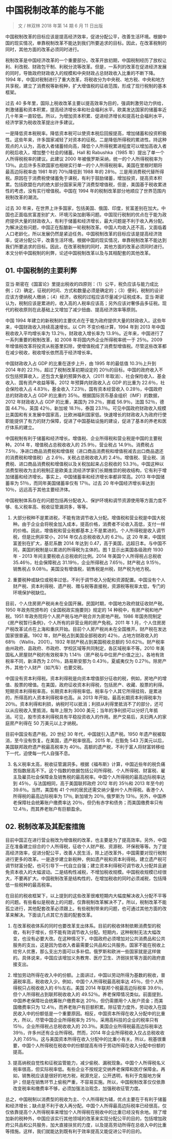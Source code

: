 # 中国税制改革的能与不能
> 文 / 林双林 2018 年第 14 期 6 月 11 日出版

中国税制改革的目标应该是提高经济效率，促进分配公平，改善生活环境。根据中国的现实情况，单靠税制改革不能达到我们所要追求的目标。因此，在改革税制的同时，其他方面的改革必须同时进行。






税制改革是中国经济改革的一个重要部分。改革开放初期，中国税制经历了放权让利、利改税、财政包干制、利税分流等改革。但是，一系列的改革在促进经济发展的同时，导致政府财政收入的规模和中央财政占总财政收入比重的不断下降。1994 年，中国对税制进行了重大改革，将税收分为中央税、地方税、中央和地方共享税，建立了消费税等新税种，扩大增值税的征收范围，形成了现行税制的基本框架。

过去 40 多年里，国际上税收改革主要以提高效率为目的，强调刺激劳动力供给，刺激储蓄和资本积累，提高经济增长率和社会福利水平。欧美发达国家的储蓄率近几十年来一直较低。所以，为增加资本积累、促进经济增长和提高社会福利水平，经济学家为税收改革提出许多建议。

一是降低资本税税率。降低资本税可以使资本税后回报提高，增加储蓄和投资积极性。这些年来，许多国家减轻了对资本的征税。二是降低所得税的累进性。持这种观点的人认为，高收入者储蓄倾向高，降低个人所得税累进程度可以增加高收入者的税后收入，增加整个社会的储蓄。Hall 和 Rabushka（1985 年）提出了单一个人所得税税率的建议。此建议 2000 年被俄罗斯采纳，统一的个人所得税税率为 13％。此后许多东欧国家也相继实行单一的个人所得税税率。美国在里根时期将最高边际税率由 1981 年的 70％降低到 1988 年的 28％。三是用消费税代替所得税。原因在于消费税使储蓄免于课税，有利于鼓励储蓄，增加投资，提高资本积累。包括欧盟在内的绝大部分国家采用了消费型增值税，但是，美国基于税收累进性的考虑，没有实行增值税。中国在 1994 年的税制改革部分地顺应了世界范围内税制改革的潮流。

过去 30 年来，在世界上许多国家，包括美国、俄国、印度，贫富差别在加大。中国也正面临贫富差别扩大、环境污染加剧等问题。中国现行税制的优点在于能为政府提供大量的财政收入，有利于储蓄和经济增长，最大问题是不利于收入再分配。为解决这些问题，中国正在酝酿新一轮税制改革。中国人均收入还不高，又面临着人口老龄化，所以发展仍然是紧迫任务。中国税制改革的目标应该是提高经济效率，促进分配公平，改善生活环境。根据中国的现实情况，单靠税制改革不能达到我们所要追求的目标。因此，在改革税制的同时，其他方面的改革必须同时进行。本文分析中国税制的利弊，论述中国税制改革以及与其相配套的其他改革。

## 01. 中国税制的主要利弊

亚当·斯密在《国富论》里提出税收的四原则：（1）公平，税负应该与能力成比例；（2）确定，征税的时间、方式和数量必须是确定的；（3）便利，税制的设计应该方便纳税人缴纳；（4）经济，收税的过程应该尽量减少征税成本。亚当·斯密认为，税制应该是累进的，收入高的人税率应该高；另外应该对奢侈品多征税。现代的税收原则在此基础上又增加了减少扭曲、提高经济效率等原则。

中国 1994 年建立的新税制的主要优点在于能为政府提供大量的财政收入。这些年来，中国财政收入持续高速增长。以 CPI 不变价格计算，1994 年到 2013 年中国税收收入平均增长率为 13.2％，财政收入增长率为 13.9％。近年来，中国进行了一系列重要的税制改革，如 2008 年将国内外企业所得税率统一于 25％。2009 年增值税改革将投资从税基里扣除，使增值税成了消费型增值税。尽管这些改革都在减少税收，税收增长依然高于经济增长率。

中国财政收入占 GDP 的比重在逐步上升，由 1995 年的最低值 10.3％上升到 2014 年的 22.1％，超过了税制改革初期设定的 20％的目标。中国的政府收入不仅包括预算收入，还包含大量的预算外收入（2011 年取消）、社会保险收入、基金收入、国有资产收益等等。2012 年预算内财政收入占 GDP 的比重为 22.6％，社会保险收入占 4.83％，基金收入 7.23％，国有资本经营收入 0.28％，中国政府总的财政收入占 GDP 的比重约 35％。根据国际货币基金组织（IMF）的数据，2012 年财政收入占 GDP 的比重，美国为 29.2％，挪威 56.9％，法国 52％，德国 44.7％，英国 42％，新加坡 18.1％，泰国 23.1％。可见中国政府财政收入规模比美国和有关发展中国家高，比欧洲福利国家低。快速增长的财政收入为政府行使职能提供了有力的财力保障，促进了中国基础设施的建设，促进了基本的养老和医疗体系的建立。

中国税制有利于储蓄和经济增长。增值税、企业所得税和营业税是中国的主要税种。2014 年，增值税占总税收收入的 25.9％，营业税占 14.9％。消费税占 7.5％，净进口商品消费税和增值税（进口商品消费税和增值税减去出口商品退还的消费税和增值税）占 2.6％，关税占总税收收入的 2.4％。增值税、营业税、消费税、进口商品消费税和增值税以及关税加起来占总税收的 53.3％。中国这种以消费型税收为主的税制正是欧美主流经济学家们长期推崇的税收结构，它有利于增加储蓄和经济增长。事实上，中国储蓄率和经济增长率都非常高。2013 年中国储蓄率为 51％，而同年美国储蓄率仅有 17％。过去 20 年中国经济增长率达到 10％，远远高于其他主要经济体。

中国税制体系存在的问题包括再分配收入、保护环境和调节资源使用等方面力度不够、名义税率高、税收征管漏洞多，等等。

1. 大部分税种不是累进税，不能有效调节收入分配。增值税和营业税是中国大税种。由于企业会将税金加入成本，提高价格，消费者不论收入高低，支付一样的价格。因此，增值税和营业税都基本上不是累进的。个人所得税是收入调节税，但是比例非常小，2014 年仅占总税收收入的 6.2％。这 20 年来，中国贫富差别在扩大，基尼系数 2014 年达到 0.47，高于美国，远超日本。与中国不同，美国的税制是以累进的所得税为主体的。图 1 显示出美国各级政府 1930 年 - 2013 年间主要税收占总税收的比例。2014 年美国个人所得税占总税收 35.46％，社会保障税占 31.19％，企业所得税占 7.65％，财产税占 9.15％，销售税占 9.08％。美国没有增值税，销售税是州税，财产税为地方税。

2. 重要税种或缺位或税率过低，不利于调节收入分配和资源配置。中国没有个人财产税、资本利得税、遗产税、赠与税等直接税，资源税等税率太低，专门的环境保护税缺位。

目前，个人住房房产税尚未在全国开展。民国时期，中国地方政府就征收财产税。1950 年政务院颁布的《全国税政实施要则》规定的 14 种税中，有房产税和地产税。1951 年政务院将个人房产税与地产税合并为房地产税。1986 年国务院制定《房产税暂行条例》，个人所有的非营业用的房产免税。2011 年 1 月，个人住房房产税改革试点在上海和重庆开始。目前个人房产税尚未在全国推开。财产税在发达国家很普遍。1902 年，财产税占到美国全部税收的 42％，占地方财政收入的 68％ （Wallis，2001）。1932 年财产税占到美国税收总额的 50.62％。财产税率由州政府、县政府、市政府、学校区域等共同制定，各区域税率不等。2010 年美国私人房屋财产税的有效税率为 1.14％（房产税与中位房产价值之比）。各地有效税率不同，新泽西为 2.01％，路易斯安那为 0.43％，夏威夷仅为 0.27％。除房产外，其他个人财产（如汽车）也要交税。

中国没有资本利得税。资本利得税是向资本增值部分征收的税，例如，房地产的增值、股票的增值。在美国，政府征收资本利得税，包括房产、收藏、股票的利得。短期资本利得税率高，长期资本利得税率低。税率与个人其它所得挂钩，是累进的，所得高的人资本利得税率也高。从 2013 年开始，最高长期资本利得税率为 20％。资本利得和利损，纳税时可以抵消；利损从利得里抵消不了的部分，还可以从应税收入里抵消，每年上限为 3000 美元；当年的净利损可以分好几年抵消。可见，股市资本利得税具有平稳投资收入的作用。房产交易后，夫妇两人的家庭房产利得在 50 万美元以上才纳税。

目前中国没有遗产税。20 世纪 30 年代，中国就引入遗产税。1950 年遗产税被取消，至今没有恢复。在美国，遗产税率很高。2015 年，在豁免 543 万美元以后，美国联邦政府遗产税最高税率为 40％。高额的遗产税，不利于富人将财富转移给下一代，迫使每一代人自强不息。

3. 名义税率太高，税收征管漏洞多。根据《福布斯》计算，中国近些年的税负痛苦指数居高不下。这个指数的依据包括公司所得税、个人所得税、财富税、雇主及雇员社会保障金及销售税的最高税率。中国个人所得税的最高边际税率达到 45％，与法国相同，高于美国联邦政府 2012 年的 35％和 2013 年至今的 39.6％。当然，美国有 41 个州的居民还需交纳少量州个人所得税。香港个人所得税的最高边际税率为 17％, 新加坡为 20％, 俄罗斯为 13％。另外，中国养老保障社会统筹账户缴费率达 20％，但仍有赤字和债务；而美国缴费率只有 12.4％，而其养老账户有巨额盈余。

## 02. 税制改革及其配套措施

目前中国正在进行营业税改为增值税的改革，也主要是为了提高效率。另外，中国正在准备建立综合的个人所得税，征收个人财产税、资源税、环保税等等。为了提高经济效率，促进分配公平，改善人民生活，除上述改革外，中国需要对现行税制进行更多的改革。一是逐步建立新税种，例如遗产税和资本利得税。建立遗产税可调节财富分配，也可引导下一代自立自强；建立资本利得税可调节收入分配并且避免资本收入的大幅波动。二是结构性减税，不增加税收规模。中国税收规模已经很大，不要再扩大。中国税制改革是结构性的，在增加税收的同时必须减税，包括降低一些税种的最高税率。

在目前的税收框架下，以上提到的这些改革很难短期内大幅度解决收入分配不平等的问题。有些看似是税收上的问题，仅靠税制改革解决不了。所以，税制改革不能孤立进行，其他配套改革必须跟上。有些税制带来的问题，也可通过其他方面的改革来解决。下面谈几点其它方面的配套改革。

1. 在改革税收体系的同时也要改革支出体系。目前的税收体制依赖消费型的税收，有利于增长，但不能有效调节收入分配。短期内，这种税制无法大幅改变，也没有必要大改。在这种情况下，中国政府必须增加对公共消费品和公共服务的支出，这是因为低收入者最需要公共品和公共服务。国家不能在税收上给穷人优惠，那么支出方面可以多补偿。俄罗斯和欧洲一些国家就是这样做的。具体说来，中国应该增加义务教育、医疗卫生、济弱扶贫等方面的政府直接支出。

2. 增加劳动所得在收入中的份额。上面讲过，中国以劳动所得为基数的税收，普遍税率高，税收收入少。例如，中国个人所得税最高税率达 45％，但个人所得税只占税收收入的 6％左右。美国 2014 年联邦个税最高边际税率 39.6％，但个人所得税占到联邦税收收入的 49.52％。养老保障情况类似。前面提到，中国养老保障社会统筹账户缴费率达 20％，但仍需挪用个人账户资金；而美国缴费率只为 12.4％，而养老账户有巨额积累。除征管力度外，劳动收入在国民收入中的份额低是一个重要原因。相反，中国资本所得在收入分配中的比重大，所以，尽管中国企业所得税率为 25％，采用高科技的企业的税率只有 15％，企业所得税占总税收收入的 20.3％。美国企业所得税最高边际税率达 39％，许多州还有企业所得税。然而，2014 年企业所得税收入仅占总税收收入的 7.65％。这与美国资本所得在收入分配中的比重小有关。所以，税基很重要，中国个人所得税在税收中的份额提高有待于劳动所得在收入分配中份额的提高。

3. 提高纳税自觉性和征税监管能力，减少偷税、漏税现象。中国个人所得税名义税率很高，但实际税率低。有些企业不按规定交纳养老保障和医疗保障金。再如，销售税应该是很好的地方税，税源充足，公开透明，有利于克服地方保护；但是在销售环节上偷税严重，不容易实施。所以，中国税制改革仅仅依靠改变税率和缴费率不够，必须加强法治观念，加强税收征管力度。

总之，中国税制以消费型的税收为主、个人所得税为辅，优点主要在于有利于储蓄和经济增长；缺点是不利于收入再分配。中国个人所得最高边际税率已经很高，仅仅依靠提高个人所得税率来增加个人所得税在税收中的比重已经没有余地。除了增加新的税种外，中国应该实行其他领域的改革来实现分配公平的目的，包括增加政府公共品和公共服务，加大直接扶贫的力度，以及提高劳动所得在总收入中的比重等措施。这样，我们就能达到既有利于效率提高又能促进公平的目的。

